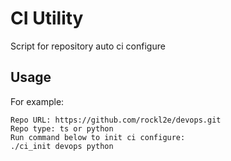 # CI Utility
Script for repository auto ci configure

## Usage
For example:

    Repo URL: https://github.com/rockl2e/devops.git
    Repo type: ts or python
    Run command below to init ci configure:
    ./ci_init devops python
